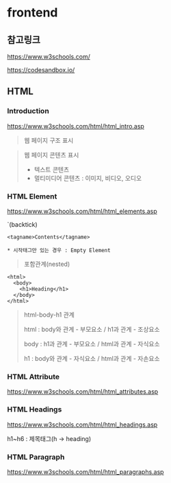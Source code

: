 # frontend

## 참고링크

https://www.w3schools.com/

https://codesandbox.io/

## HTML

### Introduction

https://www.w3schools.com/html/html_intro.asp

> 웹 페이지 구조 표시

> 웹 페이지 콘텐츠 표시
> - 텍스트 콘텐츠
> - 멀티미디어 콘텐츠 : 이미지, 비디오, 오디오

### HTML Element

https://www.w3schools.com/html/html_elements.asp

`(backtick)
```
<tagname>Contents</tagname>

* 시작태그만 있는 경우 : Empty Element
```

> 포함관계(nested)
```
<html>
  <body>
    <h1>Heading</h1>
  </body>
</html>
```

> html-body-h1 관계
> 
> html : body와 관계 - 부모요소 / h1과 관계 - 조상요소
> 
> body : h1과 관계 - 부모요소 / html과 관계 - 자식요소
> 
> h1 : body와 관계 - 자식요소 / html과 관계 - 자손요소

### HTML Attribute

https://www.w3schools.com/html/html_attributes.asp

### HTML Headings

https://www.w3schools.com/html/html_headings.asp

h1~h6 : 제목태그(h -> heading)

### HTML Paragraph

https://www.w3schools.com/html/html_paragraphs.asp













